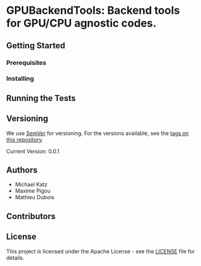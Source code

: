 # GPUBackendTools: Backend tools for GPU/CPU agnostic codes.


## Getting Started


### Prerequisites


### Installing


## Running the Tests


## Versioning

We use [SemVer](http://semver.org/) for versioning. For the versions available, see the [tags on this repository](https://github.com/mikekatz04/GPUBackendTools/tags).

Current Version: 0.0.1

## Authors

* Michael Katz
* Maxime Pigou
* Mathieu Dubois

## Contributors


## License

This project is licensed under the Apache License - see the [LICENSE](https://github.com/mikekatz04/GPUBackendTools/blob/master/LICENSE) file for details.
